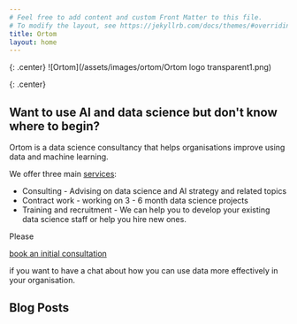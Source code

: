 ```yaml
---
# Feel free to add content and custom Front Matter to this file.
# To modify the layout, see https://jekyllrb.com/docs/themes/#overriding-theme-defaults
title: Ortom
layout: home
---
```

{: .center}
![Ortom](/assets/images/ortom/Ortom logo transparent1.png)

{: .center}
## Want to use AI and data science but don't know where to begin?

Ortom is a  data science consultancy that helps organisations improve using data and machine learning.

We offer three main [services](/services):

- Consulting - Advising on data science and AI strategy and related topics
- Contract work - working on 3 - 6 month data science projects
- Training and recruitment - We can help you to develop your existing data science staff or help you hire new ones.

Please  <!-- Calendly link widget begin --><link href="https://assets.calendly.com/assets/external/widget.css" rel="stylesheet">
<script src="https://assets.calendly.com/assets/external/widget.js" type="text/javascript"></script>
<a href="" onclick="Calendly.initPopupWidget({url: 'https://calendly.com/ortom/60min'});return false;">book an initial consultation</a>
<!-- Calendly link widget end --> if you want to have a chat about how you can use data  more effectively in your organisation.


## Blog Posts
